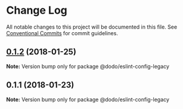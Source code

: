 # Change Log

All notable changes to this project will be documented in this file.
See [Conventional Commits](https://conventionalcommits.org) for commit guidelines.

<a name="0.1.2"></a>
## [0.1.2](/compare/@dodo/eslint-config-legacy@0.1.1...@dodo/eslint-config-legacy@0.1.2) (2018-01-25)




**Note:** Version bump only for package @dodo/eslint-config-legacy

<a name="0.1.1"></a>
## 0.1.1 (2018-01-23)




**Note:** Version bump only for package @dodo/eslint-config-legacy

